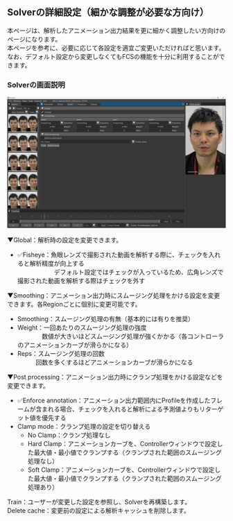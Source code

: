 ## Solverの詳細設定（細かな調整が必要な方向け）
本ページは、解析したアニメーション出力結果を更に細かく調整したい方向けのページになります。  
本ページを参考に、必要に応じて各設定を適宜ご変更いただければと思います。  
なお、デフォルト設定から変更しなくてもFCSの機能を十分に利用することができます。  

### Solverの画面説明
![](images/Sol001.png)

▼Global：解析時の設定を変更できます。
- ✅Fisheye：魚眼レンズで撮影された動画を解析する際に、チェックを入れると解析精度が向上する  
 　　　　　　デフォルト設定ではチェックが入っているため、広角レンズで撮影された動画を解析する際はチェックを外す

▼Smoothing：アニメーション出力時にスムージング処理をかける設定を変更できます。各Regionごとに個別に変更可能です。  
- Smoothing：スムージング処理の有無（基本的には有りを推奨）
- Weight：一回あたりのスムージング処理の強度  
　　　　数値が大きいほどスムージング処理が強くかかる（各コントローラのアニメーションカーブが滑らかになる）
- Reps：スムージング処理の回数  
　　　回数を多くするほどアニメーションカーブが滑らかになる

▼Post processing：アニメーション出力時にクランプ処理をかける設定などを変更できます。
- ✅Enforce annotation：アニメーション出力範囲内にProfileを作成したフレームが含まれる場合、チェックを入れると解析による予測値よりもリターゲット値を優先する
- Clamp mode：クランプ処理の設定を切り替える
  - No Clamp：クランプ処理なし
  - Hard Clamp：アニメーションカーブを、Controllerウィンドウで設定した最大値・最小値でクランプする（クランプされた範囲のスムージング処理なし）
  - Soft Clamp：アニメーションカーブを、Controllerウィンドウで設定した最大値・最小値でクランプする（クランプされた範囲のスムージング処理あり）

Train：ユーザーが変更した設定を参照し、Solverを再構築します。  
Delete cache：変更前の設定による解析キャッシュを削除します。  
